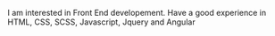 I am interested in Front End developement. Have a good experience in HTML, CSS, SCSS, Javascript, Jquery and Angular
